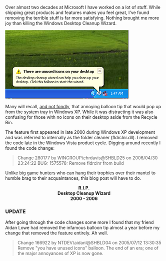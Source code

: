 Over almost two decades at Microsoft I have worked on a lot of stuff.  While shipping great products and features makes you feel great, I've found removing the terrible stuff is far more satisfying.  Nothing brought me more joy than killing the Windows Desktop Cleanup Wizard.

![Desktop Cleanup Wizard Balloon Tip](/assets/images/DesktopCleanupWizBalloon.png)

Many will recall, [and not fondly](https://medium.com/@dfeldman/writing-notifications-that-dont-suck-60a90256efe5), that annoying balloon tip that would pop up from the system tray in Windows XP.  While it was distracting it was also confusing for those with no icons on their desktop aside from the Recycle Bin.

The feature first appeared in late 2000 during Windows XP development and was referred to internally as the folder cleaner (fldrclnr.dll).  I removed the code late in the Windows Vista product cycle.    Digging around recently I found the code change:

> Change 280177 by WINGROUP\chrdavis@SHBLD25 on 2006/04/30 23:24:22
> BUG: 1575578: Remove fldrclnr from build

Unlike big game hunters who can hang their trophies over their mantel to humble brag to their acquaintances, this blog post will have to do.

<p align="center">
  <b>R.I.P.</b><br>
  <b>Desktop Cleanup Wizard</b><br>
  <b>2000 - 2006</b><br>
</p>

### UPDATE
After going through the code changes some more I found that my friend Aidan Lowe had removed the infamous balloon tip almost a year before my change that removed the feature entirely.  Ah well.  

> Change 166922 by NTDEV\aidanl@SHBLD04 on 2005/07/12 13:30:35
> Remove "you have unused icons" balloon. The end of an era; one of the major annoyances of XP is now gone.


